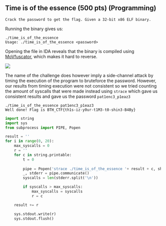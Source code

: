 ## Time is of the essence (500 pts) (Programming)

```Crack the password to get the flag. Given a 32-bit x86 ELF binary.```

Running the binary gives us:

```
./time_is_of_the_essence 
Usage: ./time_is_of_the_essence <password>
```

Opening the file in IDA reveals that the binary is compiled using [MoVfuscator](https://github.com/xoreaxeaxeax/movfuscator), which makes it hard to reverse.

<img src="https://i.imgur.com/rnz5HwD.png">

The name of the challenge does however imply a side-channel attack by timing the execution of the program to bruteforce the password. However, our results from timing execution were not consistent so we tried counting the amount of syscalls that were made instead using `strace` which gave us consistent results and gave us the password `pat1enc3_p1eaz3`

```
./time_is_of_the_essence pat1enc3_p1eaz3
Well done! Flag is BTH_CTF{th1s-iz-y0ur-t1M3-t0-shin3-B4By}
```

```python
import string
import sys
from subprocess import PIPE, Popen

result = ''
for i in range(0, 20):
    max_syscalls = 0
    r = ''
    for c in string.printable:
        t = 0
    
        pipe = Popen('strace ./time_is_of_the_essence '+ result + c, shell=True, stdout=PIPE, stderr=PIPE)
        _, stderr = pipe.communicate()
        syscalls = len(stderr.split('\n'))        

        if syscalls > max_syscalls:
            max_syscalls = syscalls
            r = c

    result += r

    sys.stdout.write(r)
    sys.stdout.flush()
```
